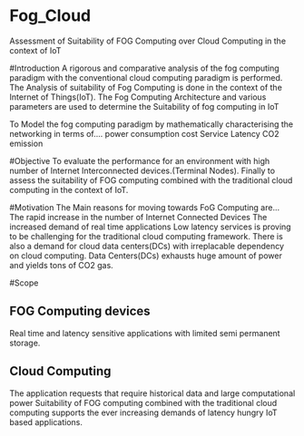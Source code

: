# Fog_Cloud
Assessment of Suitability of FOG Computing over Cloud Computing in the context of IoT

#Introduction
A rigorous and comparative analysis of the fog computing paradigm with the conventional cloud computing paradigm is performed.
The Analysis of suitability of Fog Computing is done in the context of the Internet of Things(IoT).
The Fog Computing Architecture and various parameters are used to determine the Suitability of fog computing in IoT 

To Model the fog computing paradigm by mathematically characterising the networking in terms of…. 
power consumption
cost 
Service Latency
CO2 emission

#Objective
To evaluate the performance for an environment with high number of Internet Interconnected devices.(Terminal Nodes).
Finally to assess the suitability of FOG computing combined with the traditional cloud computing  in the context of IoT.


#Motivation
The Main reasons for moving towards FoG Computing  are...
The rapid increase in the number of Internet Connected Devices
The increased demand of real time applications
 Low latency services is proving to be challenging for the traditional cloud computing framework.
There is also a demand  for cloud data centers(DCs) with irreplacable dependency on cloud computing.
Data Centers(DCs) exhausts huge amount of power and yields tons of CO2 gas.

#Scope
## FOG Computing devices
Real time and latency sensitive applications with limited semi permanent  storage.
## Cloud Computing
The application requests that require historical data and large computational power 
Suitability of FOG computing combined with the traditional cloud computing supports the ever increasing demands of latency hungry IoT based applications.  

